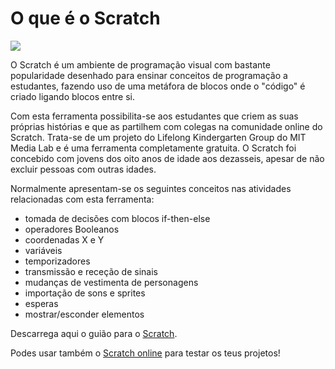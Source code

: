 # O que é o Scratch

![](https://www.raspberrypi.org/magpi/wp-content/uploads/2015/10/Scratch_Pac_Man.png)

O Scratch é um ambiente de programação visual com bastante popularidade desenhado para ensinar conceitos de programação a estudantes, fazendo uso de uma metáfora de blocos onde o "código" é criado ligando blocos entre si.

Com esta ferramenta possibilita-se aos estudantes que criem as suas próprias histórias e que as partilhem com colegas na comunidade online do Scratch.
Trata-se de um projeto do Lifelong Kindergarten Group do MIT Media Lab e é uma ferramenta completamente gratuita.
O Scratch foi concebido com jovens dos oito anos de idade aos dezasseis, apesar de não excluir pessoas com outras idades.

Normalmente apresentam-se os seguintes conceitos nas atividades relacionadas com esta ferramenta: 
* tomada de decisões com blocos if-then-else
* operadores Booleanos
* coordenadas X e Y
* variáveis
* temporizadores
* transmissão e receção de sinais
* mudanças de vestimenta de personagens
* importação de sons e sprites
* esperas
* mostrar/esconder elementos

Descarrega aqui o guião para o [Scratch](https://docs.google.com/document/d/1clzD5LW0C8pvzM9sbRW5-1PzrYOPGpGlsa7r448uUJw/export?format=pdf).

Podes usar também o [Scratch online](https://scratch.mit.edu/projects/editor/?tip_bar=home) para testar os teus projetos!